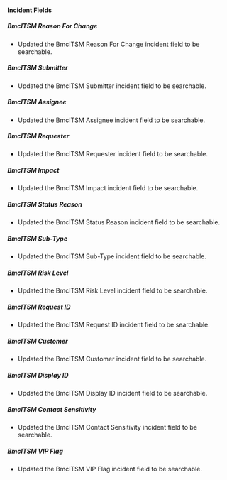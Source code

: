 
#### Incident Fields

##### BmcITSM Reason For Change

- Updated the BmcITSM Reason For Change incident field to be searchable.

##### BmcITSM Submitter

- Updated the BmcITSM Submitter incident field to be searchable.

##### BmcITSM Assignee

- Updated the BmcITSM Assignee incident field to be searchable.

##### BmcITSM Requester

- Updated the BmcITSM Requester incident field to be searchable.

##### BmcITSM Impact

- Updated the BmcITSM Impact incident field to be searchable.

##### BmcITSM Status Reason

- Updated the BmcITSM Status Reason incident field to be searchable.

##### BmcITSM Sub-Type

- Updated the BmcITSM Sub-Type incident field to be searchable.

##### BmcITSM Risk Level

- Updated the BmcITSM Risk Level incident field to be searchable.

##### BmcITSM Request ID

- Updated the BmcITSM Request ID incident field to be searchable.

##### BmcITSM Customer

- Updated the BmcITSM Customer incident field to be searchable.

##### BmcITSM Display ID

- Updated the BmcITSM Display ID incident field to be searchable.

##### BmcITSM Contact Sensitivity

- Updated the BmcITSM Contact Sensitivity incident field to be searchable.

##### BmcITSM VIP Flag

- Updated the BmcITSM VIP Flag incident field to be searchable.
